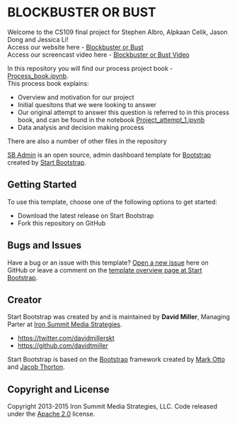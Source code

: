 # BLOCKBUSTER OR BUST

Welcome to the CS109 final project for Stephen Albro, Alpkaan Celik, Jason Dong and Jessica Li! <br>
Access our website here - [Blockbuster or Bust](http://google.com) <br>
Access our screencast video here - [Blockbuster or Bust Video](http://google.com)

In this repository you will find our process project book - [Process_book.ipynb](./Process_book.ipynb). <br>
This process book explains:
* Overview and motivation for our project
* Initial quesitons that we were looking to answer
* Our original attempt to answer this question is referred to in this process book, and can be found in the notebook [Project_attempt_1.ipynb](./Project_attempt_1.ipynb)
* Data analysis and decision making process

There are also a number of other files in the repository

[SB Admin](http://startbootstrap.com/template-overviews/sb-admin/) is an open source, admin dashboard template for [Bootstrap](http://getbootstrap.com/) created by [Start Bootstrap](http://startbootstrap.com/).

## Getting Started

To use this template, choose one of the following options to get started:
* Download the latest release on Start Bootstrap
* Fork this repository on GitHub

## Bugs and Issues

Have a bug or an issue with this template? [Open a new issue](https://github.com/IronSummitMedia/startbootstrap-sb-admin/issues) here on GitHub or leave a comment on the [template overview page at Start Bootstrap](http://startbootstrap.com/template-overviews/sb-admin/).

## Creator

Start Bootstrap was created by and is maintained by **David Miller**, Managing Parter at [Iron Summit Media Strategies](http://www.ironsummitmedia.com/).

* https://twitter.com/davidmillerskt
* https://github.com/davidtmiller

Start Bootstrap is based on the [Bootstrap](http://getbootstrap.com/) framework created by [Mark Otto](https://twitter.com/mdo) and [Jacob Thorton](https://twitter.com/fat).

## Copyright and License

Copyright 2013-2015 Iron Summit Media Strategies, LLC. Code released under the [Apache 2.0](https://github.com/IronSummitMedia/startbootstrap-sb-admin/blob/gh-pages/LICENSE) license.